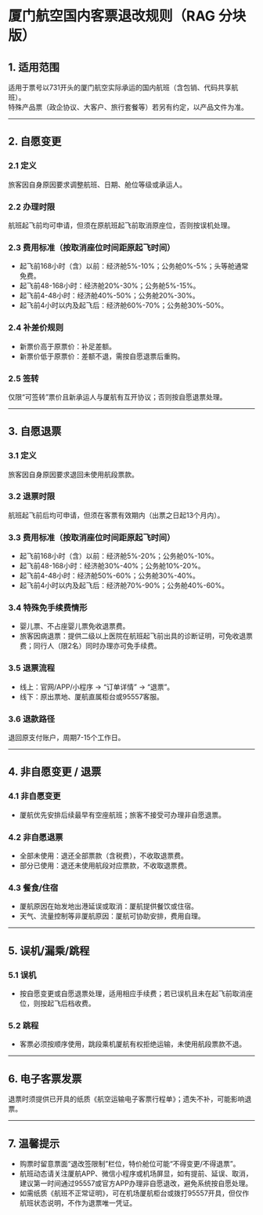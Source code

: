 # 厦门航空国内客票退改规则（RAG 分块版）

## 1. 适用范围
适用于票号以731开头的厦门航空实际承运的国内航班（含包销、代码共享航班）。  
特殊产品票（政企协议、大客户、旅行套餐等）若另有约定，以产品文件为准。

---

## 2. 自愿变更
### 2.1 定义
旅客因自身原因要求调整航班、日期、舱位等级或承运人。

### 2.2 办理时限
航班起飞前均可申请，但须在原航班起飞前取消原座位，否则按误机处理。

### 2.3 费用标准（按取消座位时间距原起飞时间）
- 起飞前168小时（含）以前：经济舱5%-10%；公务舱0%-5%；头等舱通常免费。
- 起飞前48-168小时：经济舱20%-30%；公务舱5%-15%。
- 起飞前4-48小时：经济舱40%-50%；公务舱20%-30%。
- 起飞前4小时以内及起飞后：经济舱60%-70%；公务舱30%-50%。

### 2.4 补差价规则
- 新票价高于原票价：补足差额。  
- 新票价低于原票价：差额不退，需按自愿退票后重购。

### 2.5 签转
仅限“可签转”票价且新承运人与厦航有互开协议；否则按自愿退票处理。

---

## 3. 自愿退票
### 3.1 定义
旅客因自身原因要求退回未使用航段票款。

### 3.2 退票时限
航班起飞前后均可申请，但须在客票有效期内（出票之日起13个月内）。

### 3.3 费用标准（按取消座位时间距原起飞时间）
- 起飞前168小时（含）以前：经济舱5%-20%；公务舱0%-10%。
- 起飞前48-168小时：经济舱30%-40%；公务舱10%-20%。
- 起飞前4-48小时：经济舱50%-60%；公务舱30%-40%。
- 起飞前4小时以内及起飞后：经济舱70%-90%；公务舱40%-60%。

### 3.4 特殊免手续费情形
- 婴儿票、不占座婴儿票免收退票费。  
- 旅客因病退票：提供二级以上医院在航班起飞前出具的诊断证明，可免收退票费；同行人（限2名）同时办理亦可免手续费。

### 3.5 退票流程
- 线上：官网/APP/小程序 → “订单详情” → “退票”。  
- 线下：原出票地、厦航直属柜台或95557客服。

### 3.6 退款路径
退回原支付账户，周期7-15个工作日。

---

## 4. 非自愿变更 / 退票
### 4.1 非自愿变更
- 厦航优先安排后续最早有空座航班；旅客不接受可办理非自愿退票。

### 4.2 非自愿退票
- 全部未使用：退还全部票款（含税费），不收取退票费。  
- 部分已使用：退还未使用航段对应票款，不收取退票费。

### 4.3 餐食/住宿
- 厦航原因在始发地出港延误或取消：厦航提供餐饮或住宿。  
- 天气、流量控制等非厦航原因：厦航可协助安排，费用自理。

---

## 5. 误机/漏乘/跳程
### 5.1 误机
- 按自愿变更或自愿退票处理，适用相应手续费；若已误机且未在起飞前取消座位，则按起飞后档收费。

### 5.2 跳程
- 客票必须按顺序使用，跳段乘机厦航有权拒绝运输，未使用航段票款不退。

---

## 6. 电子客票发票
退票时须提供已开具的纸质《航空运输电子客票行程单》；遗失不补，可能影响退票。

---

## 7. 温馨提示
- 购票时留意票面“退改签限制”栏位，特价舱位可能“不得变更/不得退票”。  
- 航班动态请关注厦航APP、微信小程序或机场屏显，如有提前、延误、取消，建议第一时间通过95557或官方APP办理非自愿退改，避免系统按自愿处理。  
- 如需纸质《航班不正常证明》，可在机场厦航柜台或拨打95557开具，但仅作航班状态说明，不作为退票唯一凭证。